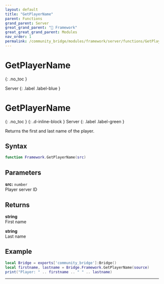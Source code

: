 ```yaml
---
layout: default
title: "GetPlayerName"
parent: Functions
grand_parent: Server
great_grand_parent: "🧩 Framework"
great_great_grand_parent: Modules
nav_order: 1
permalink: /community_bridge/modules/framework/server/functions/GetPlayerName/
---
```


# GetPlayerName
{: .no_toc }

Server
{: .label .label-blue }

# GetPlayerName
{: .no_toc }
{: .d-inline-block }
Server
{: .label .label-green }

Returns the first and last name of the player.

## Syntax

```lua
function Framework.GetPlayerName(src)
```

## Parameters

**src:** `number`  
Player server ID

## Returns

**string**  
First name

**string**  
Last name

## Example

```lua
local Bridge = exports['community_bridge']:Bridge()
local firstname, lastname = Bridge.Framework.GetPlayerName(source)
print("Player: " .. firstname .. " " .. lastname)
```

---

